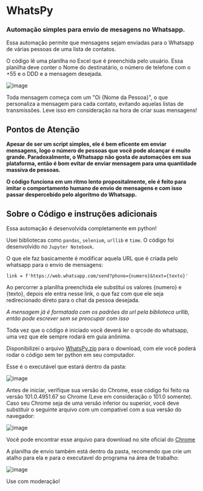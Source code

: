 # WhatsPy
 
### Automação simples para envio de mesagens no Whatsapp.
 
Essa automação permite que mensagens sejam enviadas para o Whatsapp de várias pessoas de uma lista de contatos.
 
O código lê uma planilha no Excel que é preenchida pelo usuário. Essa planilha deve conter o Nome do destinatário, o número de telefone com o +55 e o DDD e a mensagem desejada.

![image](https://user-images.githubusercontent.com/65752974/170583747-13190b8a-96f5-40d4-89ca-e5f2e2ce8c1a.png)


Toda mensagem começa com um "Oi {Nome da Pessoa}", o que personaliza a mensagem para cada contato, evitando aquelas listas de transmissões. Leve isso em consideração na hora de criar suas mensagens!

## Pontos de Atenção

**Apesar de ser um script simples, ele é bem eficente em enviar mensagens, logo o número de pessoas que você pode alcançar é muito grande.
Paradoxalmente, o Whatsapp não gosta de automações em sua plataforma, então é bom evitar de enviar mensagem para uma quantidade massiva de pessoas.**

**O código funciona em um ritmo lento propositalmente, ele é feito para imitar o comportamento humano de envio de mensagens e com isso passar despercebido pelo algoritmo do Whatsapp.**

## Sobre o Código e instruções adicionais

Essa automação é desenvolvida completamente em python!

Usei bibliotecas como `pandas`, `selenium`, `urllib` e `time`. O código foi desenvolvido no `Jupyter Notebook`. 

O que ele faz basicamente é modificar aquela URL que é criada pelo whatsapp para o envio de mensagens:

```
link = f'https://web.whatsapp.com/send?phone={numero}&text={texto}'
```

Ao percorrer a planilha preenchida ele substitui os valores {numero} e {texto}, depois ele entra nesse link, o que faz com que ele seja redirecionado direto para o chat da pessoa desejada.

*A mensagem já é formatada com os padrões da url pela biblioteca urllib, então pode escrever sem se preocupar com isso*

Toda vez que o código é iniciado você deverá ler o qrcode do whatsapp, uma vez que ele sempre rodará em guia anônima.

Disponibilizei o arquivo [WhatsPy.zip](WhatsPy.zip) para o download, com ele você poderá rodar o código sem ter python em seu computador.

Esse é o executável que estará dentro da pasta: 

![image](https://user-images.githubusercontent.com/65752974/170585231-921ec9ed-ebca-49ba-872c-2d1b76f2d2fa.png)

Antes de iniciar, verifique sua versão do Chrome, esse código foi feito na versão 101.0.4951.67 so Chrome (Leve em consideração o 101.0 somente).
Caso seu Chrome seja de uma versão inferior ou superior, você deve substituir o seguinte arquivo com um compativel com a sua versão do navegador:

![image](https://user-images.githubusercontent.com/65752974/170585527-dc2791c5-0e2b-477c-8bc1-731ec27e7b5a.png)

Você pode encontrar esse arquivo para download no site oficial do [Chrome](https://chromedriver.chromium.org/downloads)

A planilha de envio também está dentro da pasta, recomendo que crie um atalho para ela e para o executavel do programa na área de trabalho: 

![image](https://user-images.githubusercontent.com/65752974/170586014-a839ee0a-faea-4e9c-8d9a-a4dec437ffd1.png)

Use com moderação!


